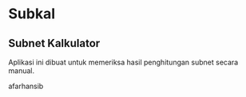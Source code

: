 # Subkal
## Subnet Kalkulator

Aplikasi ini dibuat untuk memeriksa hasil penghitungan subnet secara manual.

afarhansib
